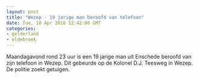 ```yaml
---
layout: post
title: "Wezep - 19 jarige man beroofd van telefoon"
date: Tue, 10 Apr 2018 12:42:00 GMT
categories: 
- gelderland 
- oldebroek 
---
```


Maandagavond rond 23 uur is een 19 jarige man uit Enschede beroofd van zijn telefoon in Wezep. Dit gebeurde op de Kolonel D.J. Teesweg in Wezep. De politie zoekt getuigen.
